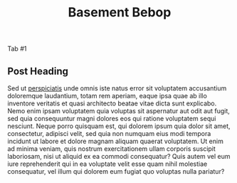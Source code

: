 <html>
  <head>
    <title>Basement Bebop</title>
    <!-- <link rel="stylesheet" type="text/css" href="public/assets/stylesheets/style.css"> -->
    <link href='https://fonts.googleapis.com/css?family=Roboto:400,300,500,700,900' rel='stylesheet' type='text/css'>
    <script src="https://use.fontawesome.com/dd2fa40f86.js"></script>
  </head>
  <body>
    <header>
      <div class="header-info">
        <div class="header-title">
          <h1>Basement Bebop</h1>
        </div>
      </div>
    </header>
    <main>
      <div class="main-container">
        <div class="blog-post">
          <div class="tab">Tab #1</div>
          <h2>Post Heading</h2>
          <p>
            Sed ut <a href="">perspiciatis</a> unde omnis iste natus error sit voluptatem accusantium doloremque laudantium, totam rem aperiam, eaque ipsa quae ab illo inventore veritatis et quasi architecto beatae vitae dicta sunt explicabo. Nemo enim ipsam voluptatem quia voluptas sit aspernatur aut odit aut fugit, sed quia consequuntur magni dolores eos qui ratione voluptatem sequi nesciunt. Neque porro quisquam est, qui dolorem ipsum quia dolor sit amet, consectetur, adipisci velit, sed quia non numquam eius modi tempora incidunt ut labore et dolore magnam aliquam quaerat voluptatem. Ut enim ad minima veniam, quis nostrum exercitationem ullam corporis suscipit laboriosam, nisi ut aliquid ex ea commodi consequatur? Quis autem vel eum iure reprehenderit qui in ea voluptate velit esse quam nihil molestiae consequatur, vel illum qui dolorem eum fugiat quo voluptas nulla pariatur?
          </p>
        </div>
      </div>
    </main>
  </body>
</html>
